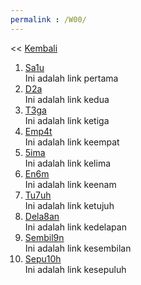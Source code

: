 ```yaml
---
permalink : /W00/
---
```

<< [Kembali](../)

1. [Sa1u](https://www.google.com)<br>
  Ini adalah link pertama
2. [D2a](https://www.google.com)<br>
  Ini adalah link kedua
3. [T3ga](https://www.google.com)<br>
  Ini adalah link ketiga
4. [Emp4t](https://www.google.com)<br>
  Ini adalah link keempat
5. [5ima](https://www.google.com)<br>
  Ini adalah link kelima
6. [En6m](https://www.google.com)<br>
  Ini adalah link keenam
7. [Tu7uh](https://www.google.com)<br>
  Ini adalah link ketujuh
8. [Dela8an](https://www.google.com)<br>
  Ini adalah link kedelapan
9. [Sembil9n](https://www.google.com)<br>
  Ini adalah link kesembilan
10. [Sepu10h](https://www.google.com)<br>
  Ini adalah link kesepuluh
